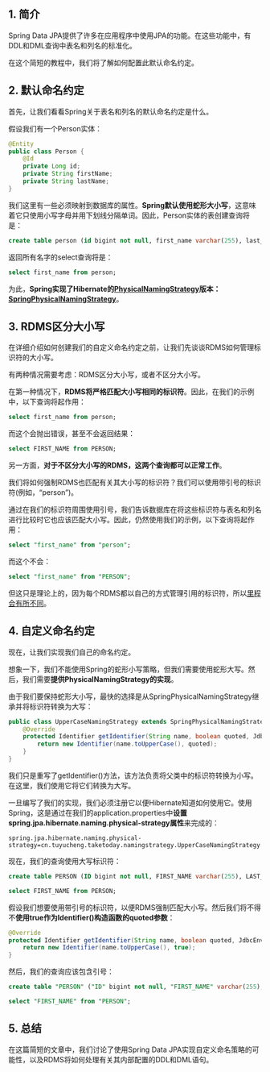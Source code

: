## 1. 简介

Spring Data JPA提供了许多在应用程序中使用JPA的功能。在这些功能中，有DDL和DML查询中表名和列名的标准化。

在这个简短的教程中，我们将了解如何配置此默认命名约定。

## 2. 默认命名约定

首先，让我们看看Spring关于表名和列名的默认命名约定是什么。

假设我们有一个Person实体：

```java
@Entity
public class Person {
    @Id
    private Long id;
    private String firstName;
    private String lastName;
}
```

我们这里有一些必须映射到数据库的属性。**Spring默认使用蛇形大小写**，这意味着它只使用小写字母并用下划线分隔单词。因此，Person实体的表创建查询将是：

```sql
create table person (id bigint not null, first_name varchar(255), last_name varchar(255), primary key (id));
```

返回所有名字的select查询将是：

```sql
select first_name from person;
```

为此，**Spring实现了Hibernate的[PhysicalNamingStrategy](https://www.baeldung.com/hibernate-naming-strategy)版本：[SpringPhysicalNamingStrategy](https://github.com/spring-projects/spring-boot/blob/main/spring-boot-project/spring-boot/src/main/java/org/springframework/boot/orm/jpa/hibernate/SpringImplicitNamingStrategy.java)**。

## 3. RDMS区分大小写

在详细介绍如何创建我们的自定义命名约定之前，让我们先谈谈RDMS如何管理标识符的大小写。

有两种情况需要考虑：RDMS区分大小写，或者不区分大小写。

在第一种情况下，**RDMS将严格匹配大小写相同的标识符**。因此，在我们的示例中，以下查询将起作用：

```sql
select first_name from person;
```

而这个会抛出错误，甚至不会返回结果：

```sql
select FIRST_NAME from PERSON;
```

另一方面，**对于不区分大小写的RDMS，这两个查询都可以正常工作**。

我们将如何强制RDMS也匹配有关其大小写的标识符？我们可以使用带引号的标识符(例如，“person”)。

通过在我们的标识符周围使用引号，我们告诉数据库在将这些标识符与表名和列名进行比较时它也应该匹配大小写。因此，仍然使用我们的示例，以下查询将起作用：

```sql
select "first_name" from "person";
```

而这个不会：

```sql
select "first_name" from "PERSON";
```

但这只是理论上的，因为每个RDMS都以自己的方式管理引用的标识符，所以[里程会有所不同](https://www.alberton.info/dbms_identifiers_and_case_sensitivity.html)。

## 4. 自定义命名约定

现在，让我们实现我们自己的命名约定。

想象一下，我们不能使用Spring的蛇形小写策略，但我们需要使用蛇形大写。然后，我们需要**提供PhysicalNamingStrategy的实现**。

由于我们要保持蛇形大小写，最快的选择是从SpringPhysicalNamingStrategy继承并将标识符转换为大写：

```java
public class UpperCaseNamingStrategy extends SpringPhysicalNamingStrategy {
    @Override
    protected Identifier getIdentifier(String name, boolean quoted, JdbcEnvironment jdbcEnvironment) {
        return new Identifier(name.toUpperCase(), quoted);
    }
}
```

我们只是重写了getIdentifier()方法，该方法负责将父类中的标识符转换为小写。在这里，我们使用它将它们转换为大写。

一旦编写了我们的实现，我们必须注册它以便Hibernate知道如何使用它。使用Spring，这是通过在我们的application.properties中**设置spring.jpa.hibernate.naming.physical-strategy属性**来完成的：

```properties
spring.jpa.hibernate.naming.physical-strategy=cn.tuyucheng.taketoday.namingstrategy.UpperCaseNamingStrategy
```

现在，我们的查询使用大写标识符：

```sql
create table PERSON (ID bigint not null, FIRST_NAME varchar(255), LAST_NAME varchar(255), primary key (ID));

select FIRST_NAME from PERSON;
```

假设我们想要使用带引号的标识符，以便RDMS强制匹配大小写。然后我们将不得不**使用true作为Identifier()构造函数的quoted参数**：

```java
@Override
protected Identifier getIdentifier(String name, boolean quoted, JdbcEnvironment jdbcEnvironment) {
    return new Identifier(name.toUpperCase(), true);
}
```

然后，我们的查询应该包含引号：

```sql
create table "PERSON" ("ID" bigint not null, "FIRST_NAME" varchar(255), "LAST_NAME" varchar(255), primary key ("ID"));

select "FIRST_NAME" from "PERSON";
```

## 5. 总结

在这篇简短的文章中，我们讨论了使用Spring Data JPA实现自定义命名策略的可能性，以及RDMS将如何处理有关其内部配置的DDL和DML语句。